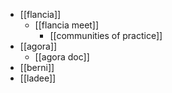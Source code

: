 - [[flancia]]
  - [[flancia meet]]
    - [[communities of practice]]
- [[agora]]
  - [[agora doc]]
- [[berni]]
- [[ladee]]
